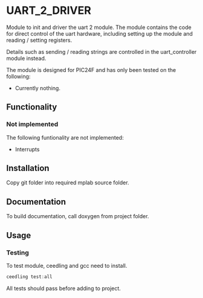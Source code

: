 # UART_2_DRIVER

Module to init and driver the uart 2 module. The module contains the code for
direct control of the uart hardware, including setting up the module and reading
 / setting registers.

Details such as sending / reading strings are controlled in the uart_controller
module instead.

The module is designed for PIC24F and has only been tested on the following:

- Currently nothing.

## Functionality

### Not implemented

The following funtionality are not implemented:
* Interrupts

## Installation

Copy git folder into required mplab source folder.

## Documentation

To build documentation, call doxygen from project folder.

## Usage

### Testing

To test module, ceedling and gcc need to install.

```cpp
ceedling test:all
```

All tests should pass before adding to project.
